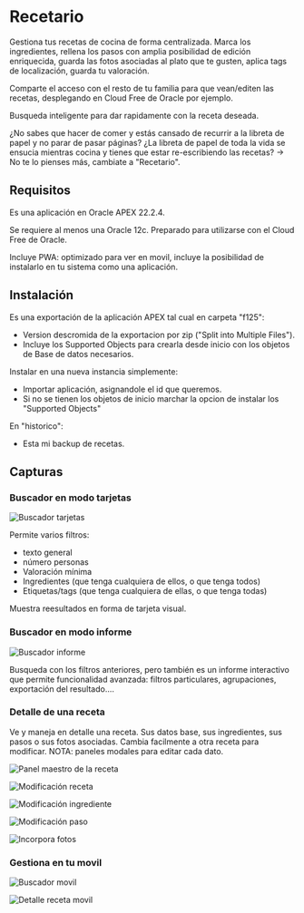 # Recetario
Gestiona tus recetas de cocina de forma centralizada. Marca los ingredientes, rellena los pasos con amplia posibilidad de edición enriquecida, guarda las fotos asociadas al plato que te gusten, aplica tags de localización, guarda tu valoración.

Comparte el acceso con el resto de tu familia para que vean/editen las recetas, desplegando en Cloud Free de Oracle por ejemplo.

Busqueda inteligente para dar rapidamente con la receta deseada.

¿No sabes que hacer de comer y estás cansado de recurrir a la libreta de papel y no parar de pasar páginas?
¿La libreta de papel de toda la vida se ensucia mientras cocina y tienes que estar re-escribiendo las recetas?
-> No te lo pienses más, cambiate a "Recetario".

## Requisitos

Es una aplicación en Oracle APEX 22.2.4.

Se requiere al menos una Oracle 12c. Preparado para utilizarse con el Cloud Free de Oracle.

Incluye PWA: optimizado para ver en movil, incluye la posibilidad de instalarlo en tu sistema como una aplicación.

## Instalación

Es una exportación de la aplicación APEX tal cual en carpeta "f125":
 * Version descromida de la exportacion por zip ("Split into Multiple Files").
 * Incluye los Supported Objects para crearla desde inicio con los objetos de Base de datos necesarios.

Instalar en una nueva instancia simplemente:
 * Importar aplicación, asignandole el id que queremos.
 * Si no se tienen los objetos de inicio marchar la opcion de instalar los "Supported Objects"

En "historico":
 * Esta mi backup de recetas.


## Capturas

### Buscador en modo tarjetas

![Buscador tarjetas](/screenshots/imagen1.png)

Permite varios filtros:
 * texto general
 * número personas
 * Valoración mínima
 * Ingredientes (que tenga cualquiera de ellos, o que tenga todos)
 * Etiquetas/tags (que tenga cualquiera de ellas, o que tenga todas)

Muestra reesultados en forma de tarjeta visual.

### Buscador en modo informe

![Buscador informe](/screenshots/imagen2.png)

Busqueda con los filtros anteriores, pero también es un informe interactivo que permite funcionalidad avanzada: filtros particulares, agrupaciones, exportación del resultado....

### Detalle de una receta

Ve y maneja en detalle una receta. Sus datos base, sus ingredientes, sus pasos o sus fotos asociadas.
Cambia facilmente a otra receta para modificar.
NOTA: paneles modales para editar cada dato.

![Panel maestro de la receta](/screenshots/imagen3.png)

![Modificación receta](/screenshots/imagen4.png)

![Modificación ingrediente](/screenshots/imagen5.png)

![Modificación paso](/screenshots/imagen6.png)

![Incorpora fotos](/screenshots/imagen7.png)


### Gestiona en tu movil

![Buscador movil](/screenshots/imagen8.png)

![Detalle receta movil](/screenshots/imagen9.png)